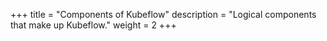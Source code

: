 +++
title = "Components of Kubeflow"
description = "Logical components that make up Kubeflow."
weight = 2
+++
